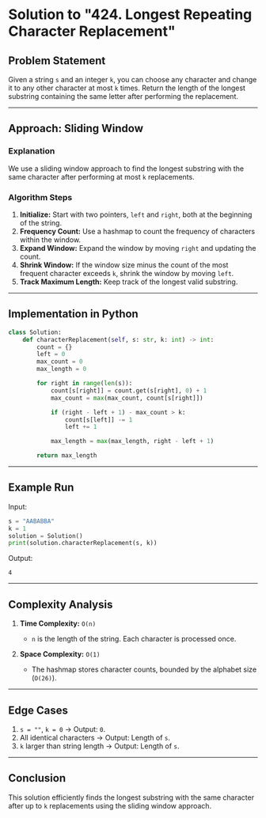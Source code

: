 # Solution to "424. Longest Repeating Character Replacement"

## Problem Statement

Given a string `s` and an integer `k`, you can choose any character and change it to any other character at most `k` times. Return the length of the longest substring containing the same letter after performing the replacement.

---

## Approach: Sliding Window

### Explanation

We use a sliding window approach to find the longest substring with the same character after performing at most `k` replacements.

### Algorithm Steps

1. **Initialize:** Start with two pointers, `left` and `right`, both at the beginning of the string.
2. **Frequency Count:** Use a hashmap to count the frequency of characters within the window.
3. **Expand Window:** Expand the window by moving `right` and updating the count.
4. **Shrink Window:** If the window size minus the count of the most frequent character exceeds `k`, shrink the window by moving `left`.
5. **Track Maximum Length:** Keep track of the longest valid substring.

---

## Implementation in Python

```python
class Solution:
    def characterReplacement(self, s: str, k: int) -> int:
        count = {}
        left = 0
        max_count = 0
        max_length = 0

        for right in range(len(s)):
            count[s[right]] = count.get(s[right], 0) + 1
            max_count = max(max_count, count[s[right]])

            if (right - left + 1) - max_count > k:
                count[s[left]] -= 1
                left += 1

            max_length = max(max_length, right - left + 1)

        return max_length
```

---

## Example Run

Input:

```python
s = "AABABBA"
k = 1
solution = Solution()
print(solution.characterReplacement(s, k))
```

Output:

```
4
```

---

## Complexity Analysis

1. **Time Complexity:** `O(n)`
    
    - `n` is the length of the string. Each character is processed once.
2. **Space Complexity:** `O(1)`
    
    - The hashmap stores character counts, bounded by the alphabet size (`O(26)`).

---

## Edge Cases

1. `s = ""`, `k = 0` → Output: `0`.
2. All identical characters → Output: Length of `s`.
3. `k` larger than string length → Output: Length of `s`.

---

## Conclusion

This solution efficiently finds the longest substring with the same character after up to `k` replacements using the sliding window approach.